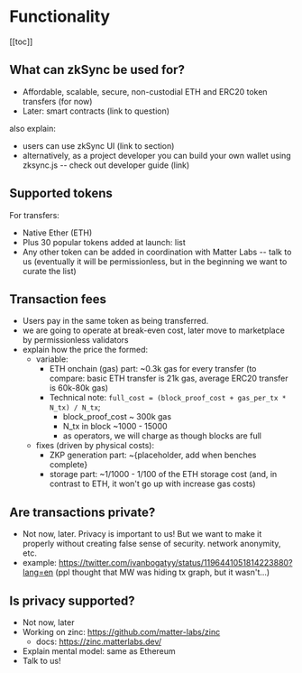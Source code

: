 # Functionality

[[toc]]

## What can zkSync be used for?

- Affordable, scalable, secure, non-custodial ETH and ERC20 token transfers (for now)
- Later: smart contracts (link to question)

also explain:

- users can use zkSync UI (link to section)
- alternatively, as a project developer you can build your own wallet using zksync.js -- check out developer guide (link)

## Supported tokens

For transfers:

- Native Ether (ETH)
- Plus 30 popular tokens added at launch: list
- Any other token can be added in coordination with Matter Labs -- talk to us (eventually it will be permissionless, but in the beginning we want to curate the list)

## Transaction fees

- Users pay in the same token as being transferred.
- we are going to operate at break-even cost, later move to marketplace by permissionless validators
- explain how the price the formed:
    - variable:
        - ETH onchain (gas) part: ~0.3k gas for every transfer (to compare: basic ETH transfer is 21k gas, average ERC20 transfer is 60k-80k gas)
        - Technical note: `full_cost = (block_proof_cost + gas_per_tx * N_tx) / N_tx`; 
            - block_proof_cost ~ 300k gas
            - N_tx in block ~1000 - 15000
            - as operators, we will charge as though blocks are full
    - fixes (driven by physical costs):
        - ZKP generation part: ~{placeholder, add when benches complete}
        - storage part: ~1/1000 - 1/100 of the ETH storage cost (and, in contrast to ETH, it won't go up with increase gas costs)

## Are transactions private?

- Not now, later. Privacy is important to us! But we want to make it properly without creating false sense of security. network anonymity, etc.
- example: https://twitter.com/ivanbogatyy/status/1196441051814223880?lang=en (ppl thought that MW was hiding tx graph, but it wasn't...)

## Is privacy supported?

- Not now, later
- Working on zinc: https://github.com/matter-labs/zinc
    - docs: https://zinc.matterlabs.dev/
- Explain mental model: same as Ethereum
- Talk to us!
